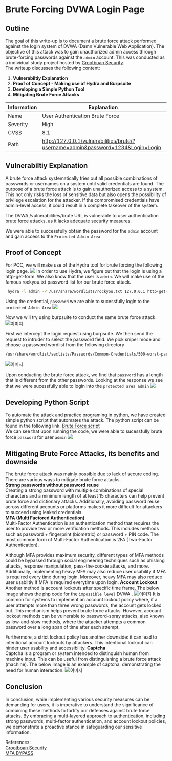 
# Brute Forcing DVWA Login Page


## Outline

The goal of this write-up is to document a brute force attack performed against the login system of DVWA (Damn Vulnerable Web Application). The objective of this attack was to gain unauthorized admin access through brute-forcing passwords against the `admin` account. This was conducted as a individual study project hosted by [Grootboan Security](https://security.grootboan.com/). \
The writeup discusses the following content:

1. **Vulnerabiltiy Explanation**
2. **Proof of Concept - Making use of Hydra and Burpsuite**
3. **Developing a Simple Python Tool**
4. **Mitigating Brute Force Attacks**

| Information | Explanation                                                                      |
|-------------|----------------------------------------------------------------------------------|
| Name        | User Authentication Brute Force                                                  |
| Severity    | High                                                                             |
| CVSS        | 8.1                                                                              |
| Path        | http://127.0.0.1/vulnerabilities/brute/?username=admin&password=1234&Login=Login |

## Vulnerabiltiy Explanation
A brute force attack systematically tries out all possible combinations of passwords or usernames on a system until valid credentials are found. The purpose of a brute force attack is to gain unauthorized access to a system. This not only risks the loss of sensitive data but also opens the possibility of privilege escalation for the attacker. If the compromised credentials have admin-level access, it could result in a complete takeover of the system.

The DVWA /vulnerabilities/brute URL is vulnerable to user authentication brute force attacks, as it lacks adequate security measures.

We were able to successfully obtain the password for the `admin` account and gain access to the `Protected Admin Area` 

## Proof of Concept
For POC, we will make use of the Hydra tool for brute forcing the following login page.
![](/assets/hydra.gif)
In order to use Hydra, we figure out that the login is using a http-get-form. We also know that the user is `admin`. We will make use of the famous rockyou.txt password list for our
brute force attack.
```bash
 hydra -l admin -P /usr/share/wordlists/rockyou.txt 127.0.0.1 http-get-form '/vulnerabilities/brute/:username=^USER^&password=^PASS^&Login=Login:H=Cookie\:PHPSESSID=9sosvqo963thpd5jqf9mum3f41; security=low:F=Username and/or password incorrect'
``` 

Using the credential, `password` we are able to sucessfully login to the `protected Admin Area`
![](/assets/success.gif)

Now we will try using burpsuite to conduct the same brute force attack.
![이미지](/assets/burp.png)

First we intercept the login request using burpsuite. We then send the request to intruder to select the password field. We pick sniper mode and choose a password wordlist
from the following directory
```bash
/usr/share/wordlist/seclists/Passwords/Common-Credentials/500-worst-password.txt
```
![이미지](/assets/payload.png)

Upon conducting the brute force attack, we find that `password` has a length that is different from the other passwords. Looking at the response we see that we were sucessfully
able to login  into the `protected area admin` 
![](/assets/burpresult.gif)
## Developing Python Script
To automate the attack and practice programing in python, we have created simple python script that automates the attack.
The python script can be found in the following link.
[Brute Force script](https://github.com/Kwangyun/Web-Automation-Tools) \
We can see that upon running the code, we were able to sucessfully brute force `password` for user `admin`
![](/assets/Test.gif)

## Mitigating Brute Force Attacks, its benefits and downside
The brute force attack was mainly possible due to lack of secure coding. 
There are various ways to mitigate brute force attacks. \
**Strong passwords without password reuse**\
Creating a strong password with multiple combinations of special characters and a minimum length of at least 15 characters can help prevent brute force and dictionary attacks. Additionally, avoiding password reuse across different accounts or platforms makes it more difficult for attackers to succeed using leaked credentials.\
**MFA (Multi Factored Authentication)**\
Multi-Factor Authentication is an authentication method that requires the user to provide two or more verification methods. This includes methods such as password + fingerprint (biometric) or password + PIN code. The most common form of Multi-Factor Authentication is 2FA (Two-Factor Authentication). 

Although MFA provides maximum security, different types of MFA methods could be bypassed through social engineering techniques such as phishing attacks, response manipulation, pass-the-cookie attacks, and more. Additionally, implementing heavy MFA may also reduce user usability if MFA is required every time during login. Moreover, heavy MFA may also reduce user usabiltiy if MFA is required everytime upon login. 
**Account Lockout**\
Another method is account lockouts after specific time frame. The below image shows the php code for the `impossible level` DVWA .
![이미지](/assets/lockout.png)
It is common for systems to implement an account lockout policy where, if a user attempts more than three wrong passwords, the account gets locked out. This mechanism helps prevent brute force attacks. However, account lockout methods can be vulnerable to password-spray attacks, also known as low-and-slow methods, where the attacker attempts a common password over a long span of time after each attempt. 

Furthermore, a strict lockout policy has another downside: it can lead to intentional account lockouts by attackers. This intentional lockout can hinder user usability and accessibility.
**Captcha**\
Captcha is a program or system intended to distinguish human from machine input. This can be useful from distinguishing a brute force attack (machine). The below image is an example of captcha, demonstrating the need for human interaction. 
![이미지](/assets/captcha.png)
## Conclusion
In conclusion, while implementing various security measures can be demanding for users, it is imperative to understand the significance of combining these methods to fortify our defenses against brute force attacks. By embracing a multi-layered approach to authentication, including strong passwords, multi-factor authentication, and account lockout policies, we demonstrate a proactive stance in safeguarding our sensitive information. 

References: \
[Grootboan Security](https://security.grootboan.com/follow-along/undefined/0-dvwa/reference-writeup)\
[MFA BYPASS](https://socradar.io/mfa-bypass-techniques-how-does-it-work/)
